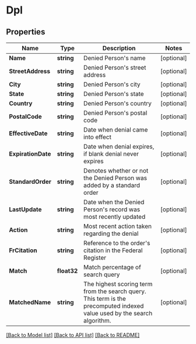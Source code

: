 # Dpl

## Properties

Name | Type | Description | Notes
------------ | ------------- | ------------- | -------------
**Name** | **string** | Denied Person&#39;s name | [optional] 
**StreetAddress** | **string** | Denied Person&#39;s street address | [optional] 
**City** | **string** | Denied Person&#39;s city | [optional] 
**State** | **string** | Denied Person&#39;s state | [optional] 
**Country** | **string** | Denied Person&#39;s country | [optional] 
**PostalCode** | **string** | Denied Person&#39;s postal code | [optional] 
**EffectiveDate** | **string** | Date when denial came into effect | [optional] 
**ExpirationDate** | **string** | Date when denial expires, if blank denial never expires | [optional] 
**StandardOrder** | **string** | Denotes whether or not the Denied Person was added by a standard order | [optional] 
**LastUpdate** | **string** | Date when the Denied Person&#39;s record was most recently updated | [optional] 
**Action** | **string** | Most recent action taken regarding the denial | [optional] 
**FrCitation** | **string** | Reference to the order&#39;s citation in the Federal Register | [optional] 
**Match** | **float32** | Match percentage of search query | [optional] 
**MatchedName** | **string** | The highest scoring term from the search query. This term is the precomputed indexed value used by the search algorithm. | [optional] 

[[Back to Model list]](../README.md#documentation-for-models) [[Back to API list]](../README.md#documentation-for-api-endpoints) [[Back to README]](../README.md)


